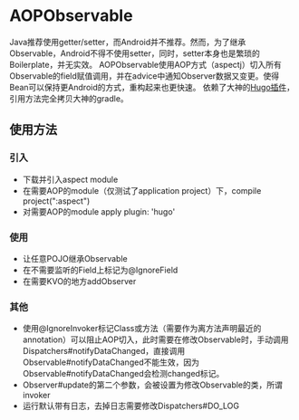 # AOPObservable
Java推荐使用getter/setter，而Android并不推荐。然而，为了继承Observable，Android不得不使用setter，同时，setter本身也是繁琐的Boilerplate，并无实效。
AOPObservable使用AOP方式（aspectj）切入所有Observable的field赋值调用，并在advice中通知Observer数据又变更。使得Bean可以保持更Android的方式，重构起来也更快速。
依赖了大神的[Hugo插件](https://github.com/JakeWharton/hugo)，引用方法完全拷贝大神的gradle。

## 使用方法
### 引入
- 下载并引入aspect module
- 在需要AOP的module（仅测试了application project）下，compile project(":aspect")
- 对需要AOP的module apply plugin: 'hugo'

### 使用
- 让任意POJO继承Observable
- 在不需要监听的Field上标记为@IgnoreField
- 在需要KVO的地方addObserver

### 其他

- 使用@IgnoreInvoker标记Class或方法（需要作为离方法声明最近的annotation）可以阻止AOP切入，此时需要在修改Observable时，手动调用Dispatchers#notifyDataChanged，直接调用Observable#notifyDataChanged不能生效，因为Observable#notifyDataChanged会检测changed标记。
- Observer#update的第二个参数，会被设置为修改Observable的类，所谓invoker
- 运行默认带有日志，去掉日志需要修改Dispatchers#DO_LOG


